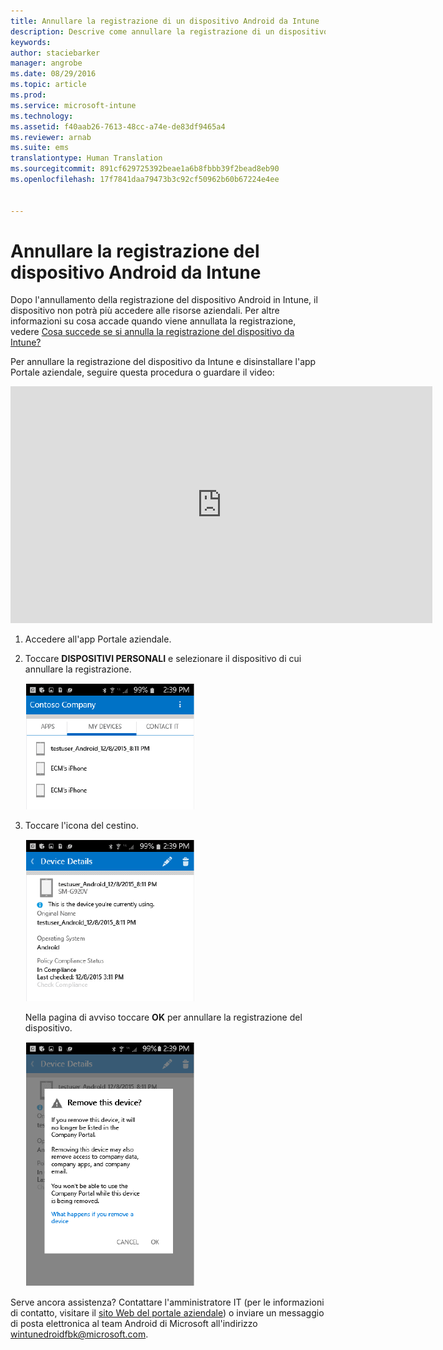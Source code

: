 ```yaml
---
title: Annullare la registrazione di un dispositivo Android da Intune | Microsoft Intune
description: Descrive come annullare la registrazione di un dispositivo Android da Intune
keywords: 
author: staciebarker
manager: angrobe
ms.date: 08/29/2016
ms.topic: article
ms.prod: 
ms.service: microsoft-intune
ms.technology: 
ms.assetid: f40aab26-7613-48cc-a74e-de83df9465a4
ms.reviewer: arnab
ms.suite: ems
translationtype: Human Translation
ms.sourcegitcommit: 891cf629725392beae1a6b8fbbb39f2bead8eb90
ms.openlocfilehash: 17f7841daa79473b3c92cf50962b60b67224e4ee


---
```



# Annullare la registrazione del dispositivo Android da Intune

Dopo l'annullamento della registrazione del dispositivo Android in Intune, il dispositivo non potrà più accedere alle risorse aziendali.  Per altre informazioni su cosa accade quando viene annullata la registrazione, vedere [Cosa succede se si annulla la registrazione del dispositivo da Intune?](what-happens-if-you-unenroll-your-device-from-intune-android.md)

Per annullare la registrazione del dispositivo da Intune e disinstallare l'app Portale aziendale, seguire questa procedura o guardare il video:

<iframe width="675" height="379" src="https://www.youtube.com/embed/K-Vi7lNfaMk" frameborder="0" allowfullscreen></iframe>

1.  Accedere all'app Portale aziendale.

2.  Toccare **DISPOSITIVI PERSONALI** e selezionare il dispositivo di cui annullare la registrazione.

    ![Scegliere il dispositivo del quale si vuole annullare la registrazione.](./media/andr-1-my-devices-choose.png)

3.  Toccare l'icona del cestino.

    ![Toccare l'icona del cestino.](./media/andr-2-tap-trashcan.png)

    Nella pagina di avviso toccare **OK** per annullare la registrazione del dispositivo.

    ![Rimuovere il dispositivo.](./media/andr-3-warning-about-remove.png)

Serve ancora assistenza? Contattare l'amministratore IT (per le informazioni di contatto, visitare il [sito Web del portale aziendale](http://portal.manage.microsoft.com)) o inviare un messaggio di posta elettronica al team Android di Microsoft all'indirizzo wintunedroidfbk@microsoft.com.



<!--HONumber=Oct16_HO2-->


